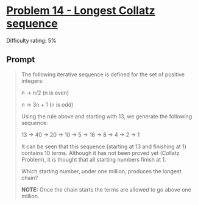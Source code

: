 # [Problem 14 - Longest Collatz sequence](https://projecteuler.net/problem=14)

Difficulty rating: 5%

## Prompt

> The following iterative sequence is defined for the set of positive integers:
>
> n → n/2 (n is even)  
>
> n → 3n + 1 (n is odd)
>
> Using the rule above and starting with 13, we generate the following sequence:
>
> 13 → 40 → 20 → 10 → 5 → 16 → 8 → 4 → 2 → 1
>
> It can be seen that this sequence (starting at 13 and finishing at 1) contains 10 terms. Although it has not been proved yet (Collatz Problem), it is thought that all starting numbers finish at 1.
>
> Which starting number, under one million, produces the longest chain?
>
> **NOTE:** Once the chain starts the terms are allowed to go above one million.
